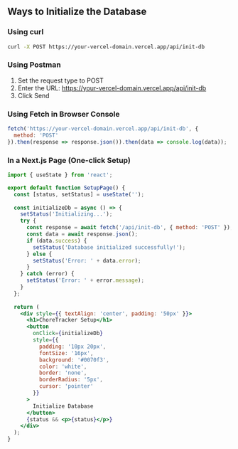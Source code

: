 ## Ways to Initialize the Database

### Using curl
```bash
curl -X POST https://your-vercel-domain.vercel.app/api/init-db
```

### Using Postman
1. Set the request type to POST
2. Enter the URL: https://your-vercel-domain.vercel.app/api/init-db
3. Click Send

### Using Fetch in Browser Console
```javascript
fetch('https://your-vercel-domain.vercel.app/api/init-db', {
  method: 'POST'
}).then(response => response.json()).then(data => console.log(data));
```

### In a Next.js Page (One-click Setup)
```jsx
import { useState } from 'react';

export default function SetupPage() {
  const [status, setStatus] = useState('');
  
  const initializeDb = async () => {
    setStatus('Initializing...');
    try {
      const response = await fetch('/api/init-db', { method: 'POST' });
      const data = await response.json();
      if (data.success) {
        setStatus('Database initialized successfully!');
      } else {
        setStatus('Error: ' + data.error);
      }
    } catch (error) {
      setStatus('Error: ' + error.message);
    }
  };
  
  return (
    <div style={{ textAlign: 'center', padding: '50px' }}>
      <h1>ChoreTracker Setup</h1>
      <button 
        onClick={initializeDb}
        style={{
          padding: '10px 20px',
          fontSize: '16px',
          background: '#0070f3',
          color: 'white',
          border: 'none',
          borderRadius: '5px',
          cursor: 'pointer'
        }}
      >
        Initialize Database
      </button>
      {status && <p>{status}</p>}
    </div>
  );
}
```